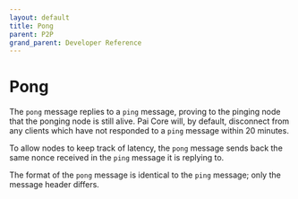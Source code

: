```yaml
---
layout: default
title: Pong
parent: P2P
grand_parent: Developer Reference
---
```


Pong
======

The `pong` message replies to a `ping` message, proving to the pinging
node that the ponging node is still alive. Pai Core will, by
default, disconnect from any clients which have not responded to a
`ping` message within 20 minutes.

To allow nodes to keep track of latency, the `pong` message sends back
the same nonce received in the `ping` message it is replying to.

The format of the `pong` message is identical to the `ping` message;
only the message header differs.
